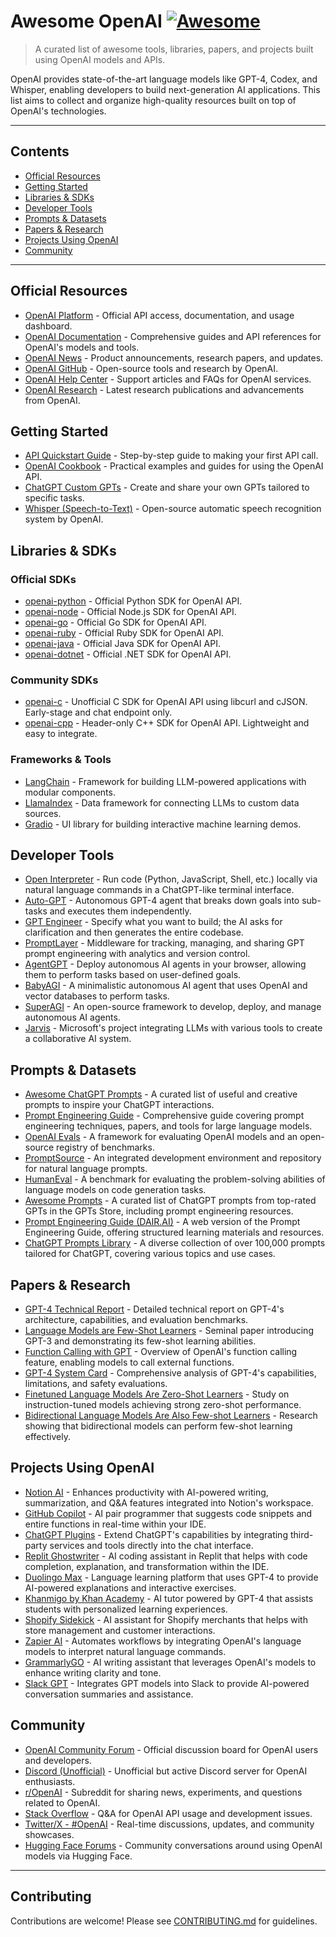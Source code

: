# Awesome OpenAI [![Awesome](https://awesome.re/badge.svg)](https://awesome.re)

> A curated list of awesome tools, libraries, papers, and projects built using OpenAI models and APIs.

OpenAI provides state-of-the-art language models like GPT-4, Codex, and Whisper, enabling developers to build next-generation AI applications. This list aims to collect and organize high-quality resources built on top of OpenAI's technologies.

---

## Contents

- [Official Resources](#official-resources)
- [Getting Started](#getting-started)
- [Libraries & SDKs](#libraries--sdks)
- [Developer Tools](#developer-tools)
- [Prompts & Datasets](#prompts--datasets)
- [Papers & Research](#papers--research)
- [Projects Using OpenAI](#projects-using-openai)
- [Community](#community)

---

## Official Resources

- [OpenAI Platform](https://platform.openai.com) - Official API access, documentation, and usage dashboard.
- [OpenAI Documentation](https://platform.openai.com/docs) - Comprehensive guides and API references for OpenAI's models and tools.
- [OpenAI News](https://openai.com/news) - Product announcements, research papers, and updates.
- [OpenAI GitHub](https://github.com/openai) - Open-source tools and research by OpenAI.
- [OpenAI Help Center](https://help.openai.com/en/) - Support articles and FAQs for OpenAI services.
- [OpenAI Research](https://openai.com/research/) - Latest research publications and advancements from OpenAI.

## Getting Started

- [API Quickstart Guide](https://platform.openai.com/docs/quickstart) - Step-by-step guide to making your first API call.
- [OpenAI Cookbook](https://github.com/openai/openai-cookbook) - Practical examples and guides for using the OpenAI API.
- [ChatGPT Custom GPTs](https://platform.openai.com/docs/guides/gpt) - Create and share your own GPTs tailored to specific tasks.
- [Whisper (Speech-to-Text)](https://github.com/openai/whisper) - Open-source automatic speech recognition system by OpenAI.

## Libraries & SDKs

### Official SDKs

- [openai-python](https://github.com/openai/openai-python) - Official Python SDK for OpenAI API.
- [openai-node](https://github.com/openai/openai-node) - Official Node.js SDK for OpenAI API.
- [openai-go](https://github.com/openai/openai-go) - Official Go SDK for OpenAI API.
- [openai-ruby](https://github.com/openai/openai-ruby) - Official Ruby SDK for OpenAI API.
- [openai-java](https://github.com/openai/openai-java) - Official Java SDK for OpenAI API.
- [openai-dotnet](https://github.com/openai/openai-dotnet) - Official .NET SDK for OpenAI API.

### Community SDKs

- [openai-c](https://github.com/LunaStev/openai-c) - Unofficial C SDK for OpenAI API using libcurl and cJSON. Early-stage and chat endpoint only.
- [openai-cpp](https://github.com/olrea/openai-cpp) - Header-only C++ SDK for OpenAI API. Lightweight and easy to integrate.

### Frameworks & Tools

- [LangChain](https://github.com/langchain-ai/langchain) - Framework for building LLM-powered applications with modular components.
- [LlamaIndex](https://github.com/jerryjliu/llama_index) - Data framework for connecting LLMs to custom data sources.
- [Gradio](https://github.com/gradio-app/gradio) - UI library for building interactive machine learning demos.

## Developer Tools

- [Open Interpreter](https://github.com/OpenInterpreter/open-interpreter) - Run code (Python, JavaScript, Shell, etc.) locally via natural language commands in a ChatGPT-like terminal interface.
- [Auto-GPT](https://github.com/Significant-Gravitas/Auto-GPT) - Autonomous GPT-4 agent that breaks down goals into sub-tasks and executes them independently.
- [GPT Engineer](https://github.com/AntonOsika/gpt-engineer) - Specify what you want to build; the AI asks for clarification and then generates the entire codebase.
- [PromptLayer](https://github.com/MagnivOrg/prompt-layer-library) - Middleware for tracking, managing, and sharing GPT prompt engineering with analytics and version control.
- [AgentGPT](https://github.com/reworkd/AgentGPT) - Deploy autonomous AI agents in your browser, allowing them to perform tasks based on user-defined goals.
- [BabyAGI](https://github.com/yoheinakajima/babyagi) - A minimalistic autonomous AI agent that uses OpenAI and vector databases to perform tasks.
- [SuperAGI](https://github.com/TransformerOptimus/SuperAGI) - An open-source framework to develop, deploy, and manage autonomous AI agents.
- [Jarvis](https://github.com/microsoft/JARVIS) - Microsoft's project integrating LLMs with various tools to create a collaborative AI system.

## Prompts & Datasets

- [Awesome ChatGPT Prompts](https://github.com/f/awesome-chatgpt-prompts) - A curated list of useful and creative prompts to inspire your ChatGPT interactions.
- [Prompt Engineering Guide](https://github.com/dair-ai/Prompt-Engineering-Guide) - Comprehensive guide covering prompt engineering techniques, papers, and tools for large language models.
- [OpenAI Evals](https://github.com/openai/evals) - A framework for evaluating OpenAI models and an open-source registry of benchmarks.
- [PromptSource](https://github.com/bigscience-workshop/promptsource) - An integrated development environment and repository for natural language prompts.
- [HumanEval](https://github.com/openai/human-eval) - A benchmark for evaluating the problem-solving abilities of language models on code generation tasks.
- [Awesome Prompts](https://github.com/ai-boost/awesome-prompts) - A curated list of ChatGPT prompts from top-rated GPTs in the GPTs Store, including prompt engineering resources.
- [Prompt Engineering Guide (DAIR.AI)](https://www.promptingguide.ai/) - A web version of the Prompt Engineering Guide, offering structured learning materials and resources.
- [ChatGPT Prompts Library](https://github.com/topics/chatgpt-prompts) - A diverse collection of over 100,000 prompts tailored for ChatGPT, covering various topics and use cases.

## Papers & Research

- [GPT-4 Technical Report](https://openai.com/research/gpt-4) - Detailed technical report on GPT-4's architecture, capabilities, and evaluation benchmarks.
- [Language Models are Few-Shot Learners](https://arxiv.org/abs/2005.14165) - Seminal paper introducing GPT-3 and demonstrating its few-shot learning abilities.
- [Function Calling with GPT](https://openai.com/blog/function-calling-and-other-api-updates) - Overview of OpenAI's function calling feature, enabling models to call external functions.
- [GPT-4 System Card](https://openai.com/index/gpt-4o-system-card/) - Comprehensive analysis of GPT-4's capabilities, limitations, and safety evaluations.
- [Finetuned Language Models Are Zero-Shot Learners](https://arxiv.org/abs/2109.01652) - Study on instruction-tuned models achieving strong zero-shot performance.
- [Bidirectional Language Models Are Also Few-shot Learners](https://arxiv.org/abs/2209.14500) - Research showing that bidirectional models can perform few-shot learning effectively.

## Projects Using OpenAI

- [Notion AI](https://www.notion.so/product/ai) - Enhances productivity with AI-powered writing, summarization, and Q&A features integrated into Notion's workspace.
- [GitHub Copilot](https://github.com/features/copilot) - AI pair programmer that suggests code snippets and entire functions in real-time within your IDE.
- [ChatGPT Plugins](https://openai.com/blog/chatgpt-plugins) - Extend ChatGPT's capabilities by integrating third-party services and tools directly into the chat interface.
- [Replit Ghostwriter](https://replit.com/site/ghostwriter) - AI coding assistant in Replit that helps with code completion, explanation, and transformation within the IDE.
- [Duolingo Max](https://www.duolingo.com/) - Language learning platform that uses GPT-4 to provide AI-powered explanations and interactive exercises.
- [Khanmigo by Khan Academy](https://www.khanacademy.org/) - AI tutor powered by GPT-4 that assists students with personalized learning experiences.
- [Shopify Sidekick](https://www.shopify.com/) - AI assistant for Shopify merchants that helps with store management and customer interactions.
- [Zapier AI](https://zapier.com/) - Automates workflows by integrating OpenAI's language models to interpret natural language commands.
- [GrammarlyGO](https://www.grammarly.com/) - AI writing assistant that leverages OpenAI's models to enhance writing clarity and tone.
- [Slack GPT](https://slack.com/) - Integrates GPT models into Slack to provide AI-powered conversation summaries and assistance.

## Community

- [OpenAI Community Forum](https://community.openai.com) - Official discussion board for OpenAI users and developers.
- [Discord (Unofficial)](https://discord.gg/openai) - Unofficial but active Discord server for OpenAI enthusiasts.
- [r/OpenAI](https://reddit.com/r/OpenAI) - Subreddit for sharing news, experiments, and questions related to OpenAI.
- [Stack Overflow](https://stackoverflow.com/questions/tagged/openai) - Q&A for OpenAI API usage and development issues.
- [Twitter/X - #OpenAI](https://twitter.com/hashtag/OpenAI) - Real-time discussions, updates, and community showcases.
- [Hugging Face Forums](https://discuss.huggingface.co/c/openai/27) - Community conversations around using OpenAI models via Hugging Face.

---

## Contributing

Contributions are welcome! Please see [CONTRIBUTING.md](CONTRIBUTING.md) for guidelines.

